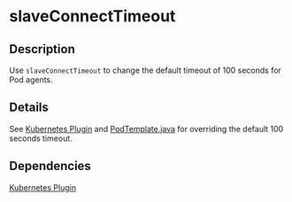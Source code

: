 # slaveConnectTimeout

## Description

Use `slaveConnectTimeout` to change the default timeout of 100 seconds for Pod agents.

## Details

See [Kubernetes Plugin](https://github.com/jenkinsci/kubernetes-plugin) and [PodTemplate.java](https://github.com/jenkinsci/kubernetes-plugin/blob/master/src/main/java/org/csanchez/jenkins/plugins/kubernetes/PodTemplate.java) for overriding the default 100 seconds timeout.

## Dependencies

[Kubernetes Plugin](https://github.com/jenkinsci/kubernetes-plugin)
